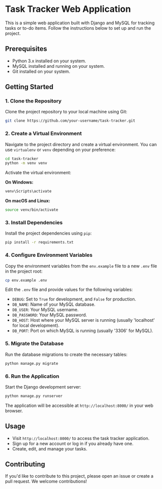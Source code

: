 # Task Tracker Web Application

This is a simple web application built with Django and MySQL for tracking tasks or to-do items. Follow the instructions below to set up and run the project.

## Prerequisites

- Python 3.x installed on your system.
- MySQL installed and running on your system.
- Git installed on your system.

## Getting Started

### 1. Clone the Repository

Clone the project repository to your local machine using Git:

```bash
git clone https://github.com/your-username/task-tracker.git
```

### 2. Create a Virtual Environment

Navigate to the project directory and create a virtual environment. You can use `virtualenv` or `venv` depending on your preference:

```bash
cd task-tracker
python -m venv venv
```

Activate the virtual environment:

**On Windows:**

```bash
venv\Scripts\activate
```

**On macOS and Linux:**

```bash
source venv/bin/activate
```

### 3. Install Dependencies

Install the project dependencies using `pip`:

```bash
pip install -r requirements.txt
```

### 4. Configure Environment Variables

Copy the environment variables from the `env.example` file to a new `.env` file in the project root:

```bash
cp env.example .env
```

Edit the `.env` file and provide values for the following variables:

- `DEBUG`: Set to `True` for development, and `False` for production.
- `DB_NAME`: Name of your MySQL database.
- `DB_USER`: Your MySQL username.
- `DB_PASSWORD`: Your MySQL password.
- `DB_HOST`: Host where your MySQL server is running (usually 'localhost' for local development).
- `DB_PORT`: Port on which MySQL is running (usually '3306' for MySQL).

### 5. Migrate the Database

Run the database migrations to create the necessary tables:

```bash
python manage.py migrate
```

### 6. Run the Application

Start the Django development server:

```bash
python manage.py runserver
```

The application will be accessible at `http://localhost:8000/` in your web browser.

## Usage

- Visit `http://localhost:8000/` to access the task tracker application.
- Sign up for a new account or log in if you already have one.
- Create, edit, and manage your tasks.

## Contributing

If you'd like to contribute to this project, please open an issue or create a pull request. We welcome contributions!

